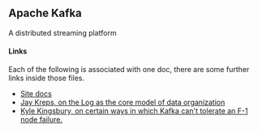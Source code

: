 ## Apache Kafka

A distributed streaming platform

#### Links

Each of the following is associated with one doc, there are some further links inside those files.

- [Site docs](https://kafka.apache.org/)
- [Jay Kreps, on the Log as the core model of data organization](https://engineering.linkedin.com/distributed-systems/log-what-every-software-engineer-should-know-about-real-time-datas-unifying)
- [Kyle Kingsbury, on certain ways in which Kafka can't tolerate an F-1 node failure.](https://aphyr.com/posts/293-jepsen-kafka)